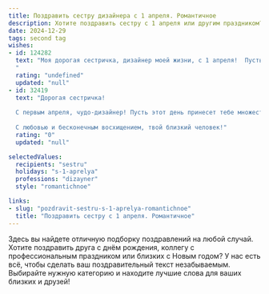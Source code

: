 ```yaml
---
title: Поздравить сестру дизайнера с 1 апреля. Романтичное
description: Хотите поздравить сестру с 1 апреля или другим праздником? Наш ИИ создаст незабываемое поздравление, а вы обязательно выделитесь среди других.  
date: 2024-12-29
tags: second tag
wishes:
- id: 124282
  text: "Моя дорогая сестричка, дизайнер моей жизни, с 1 апреля!  Пусть этот день, полный шуток и улыбок, станет лишь предвестником яркой и вдохновенной весны в твоем творчестве и жизни.  Пусть твой талант расцветает, как самые прекрасные цветы, а все задумки легко воплощаются в реальность.  Я бесконечно люблю тебя и восхищаюсь твоим неповторимым даром!
  "
  rating: "undefined"
  updated: "null"
- id: 32419
  text: "Дорогая сестричка!
  
  С первым апреля, чудо-дизайнер! Пусть этот день принесет тебе множество ярких идей, как палитра художника, и настолько же вдохновляющих моментов, как нежный свет весеннего солнца. Ты творишь красоту и наполняешь мир яркими красками, и сегодня я хочу, чтобы каждый твой замысел превращался в реальность, а сердце наполнялось радостью. Желаю тебе наслаждаться каждым мгновением и находить вдохновение в каждом взгляде, слове, и даже в шутке.
  
  С любовью и бесконечным восхищением, твой близкий человек!"
  rating: "0"
  updated: "null"

selectedValues:
  recipients: "sestru"
  holidays: "s-1-aprelya"
  professions: "dizayner"
  style: "romantichnoe"

links:
- slug: "pozdravit-sestru-s-1-aprelya-romantichnoe"
  title: "Поздравить сестру с 1 апреля. Романтичное"
---
```


Здесь вы найдете отличную подборку поздравлений на любой случай. 
Хотите поздравить друга с днём рождения, коллегу с профессиональным праздником или близких с Новым годом? У нас есть всё, чтобы сделать ваш поздравительный текст незабываемым. Выбирайте нужную категорию и находите лучшие слова для ваших близких и друзей!
